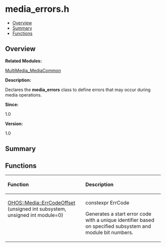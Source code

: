 # media\_errors.h<a name="EN-US_TOPIC_0000001055039490"></a>

-   [Overview](#section146425104165628)
-   [Summary](#section1851238612165628)
-   [Functions](#func-members)

## **Overview**<a name="section146425104165628"></a>

**Related Modules:**

[MultiMedia\_MediaCommon](multimedia_mediacommon.md)

**Description:**

Declares the  **media\_errors**  class to define errors that may occur during media operations. 

**Since:**

1.0

**Version:**

1.0

## **Summary**<a name="section1851238612165628"></a>

## Functions<a name="func-members"></a>

<a name="table401964317165628"></a>
<table><thead align="left"><tr id="row476405590165628"><th class="cellrowborder" valign="top" width="50%" id="mcps1.1.3.1.1"><p id="p1357374412165628"><a name="p1357374412165628"></a><a name="p1357374412165628"></a>Function</p>
</th>
<th class="cellrowborder" valign="top" width="50%" id="mcps1.1.3.1.2"><p id="p1245273119165628"><a name="p1245273119165628"></a><a name="p1245273119165628"></a>Description</p>
</th>
</tr>
</thead>
<tbody><tr id="row1476858268165628"><td class="cellrowborder" valign="top" width="50%" headers="mcps1.1.3.1.1 "><p id="p72727724165628"><a name="p72727724165628"></a><a name="p72727724165628"></a><a href="multimedia_mediacommon.md#ga5534cc5ecbcb6eb719f55d8695bbb481">OHOS::Media::ErrCodeOffset</a> (unsigned int subsystem, unsigned int module=0)</p>
</td>
<td class="cellrowborder" valign="top" width="50%" headers="mcps1.1.3.1.2 "><p id="p1670001635165628"><a name="p1670001635165628"></a><a name="p1670001635165628"></a>constexpr ErrCode </p>
<p id="p694052380165628"><a name="p694052380165628"></a><a name="p694052380165628"></a>Generates a start error code with a unique identifier based on specified subsystem and module bit numbers. </p>
</td>
</tr>
</tbody>
</table>

